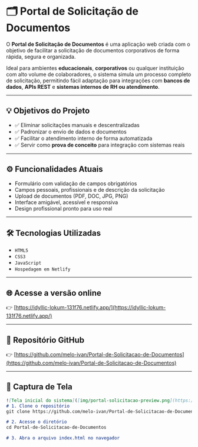 # 🗂️ Portal de Solicitação de Documentos

O **Portal de Solicitação de Documentos** é uma aplicação web criada com o objetivo de facilitar a solicitação de documentos corporativos de forma rápida, segura e organizada.

Ideal para ambientes **educacionais**, **corporativos** ou qualquer instituição com alto volume de colaboradores, o sistema simula um processo completo de solicitação, permitindo fácil adaptação para integrações com **bancos de dados**, **APIs REST** e **sistemas internos de RH ou atendimento**.

---

## 💡 Objetivos do Projeto

- ✅ Eliminar solicitações manuais e descentralizadas  
- ✅ Padronizar o envio de dados e documentos  
- ✅ Facilitar o atendimento interno de forma automatizada  
- ✅ Servir como **prova de conceito** para integração com sistemas reais  

---

## ⚙️ Funcionalidades Atuais

- Formulário com validação de campos obrigatórios  
- Campos pessoais, profissionais e de descrição da solicitação  
- Upload de documentos (PDF, DOC, JPG, PNG)  
- Interface amigável, acessível e responsiva  
- Design profissional pronto para uso real  

---

## 🛠️ Tecnologias Utilizadas

- `HTML5`  
- `CSS3`  
- `JavaScript`  
- `Hospedagem em Netlify`  

---

## 🌐 Acesse a versão online

👉 [https://idyllic-lokum-131f76.netlify.app/](https://idyllic-lokum-131f76.netlify.app/)

---

## 🔗 Repositório GitHub

👉 [https://github.com/melo-ivan/Portal-de-Solicitacao-de-Documentos](https://github.com/melo-ivan/Portal-de-Solicitacao-de-Documentos)

---

## 📸 Captura de Tela

```markdown
![Tela inicial do sistema]([img/portal-solicitacao-preview.png](https://github.com/melo-ivan/Portal-de-Solicita-o-de-Documentos/blob/main/Portal%20de%20Solicita%C3%A7%C3%A3o.jpg))
# 1. Clone o repositório
git clone https://github.com/melo-ivan/Portal-de-Solicitacao-de-Documentos.git

# 2. Acesse o diretório
cd Portal-de-Solicitacao-de-Documentos

# 3. Abra o arquivo index.html no navegador
